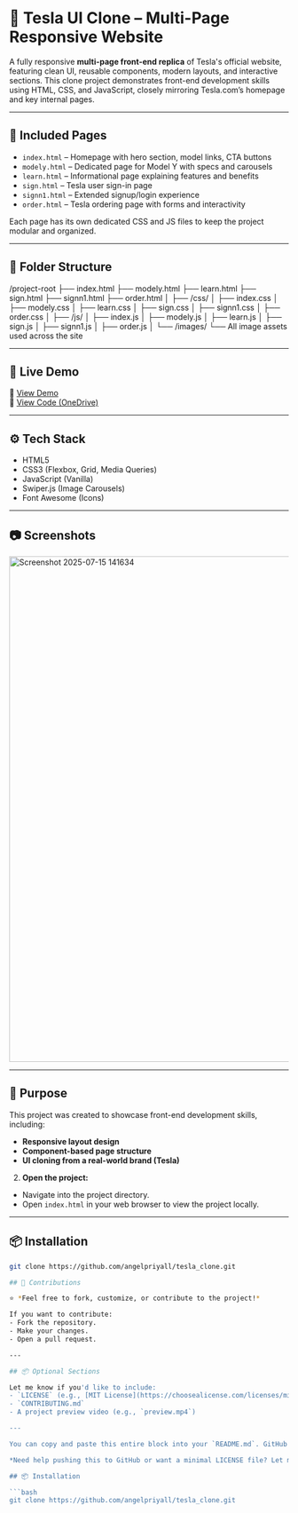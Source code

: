 # 🚗 Tesla UI Clone – Multi-Page Responsive Website

A fully responsive **multi-page front-end replica** of Tesla's official website, featuring clean UI, reusable components, modern layouts, and interactive sections. This clone project demonstrates front-end development skills using HTML, CSS, and JavaScript, closely mirroring Tesla.com’s homepage and key internal pages.

---

## 📄 Included Pages

- `index.html` – Homepage with hero section, model links, CTA buttons  
- `modely.html` – Dedicated page for Model Y with specs and carousels  
- `learn.html` – Informational page explaining features and benefits  
- `sign.html` – Tesla user sign-in page  
- `signn1.html` – Extended signup/login experience  
- `order.html` – Tesla ordering page with forms and interactivity  

Each page has its own dedicated CSS and JS files to keep the project modular and organized.

---

## 📁 Folder Structure
/project-root
├── index.html
├── modely.html
├── learn.html
├── sign.html
├── signn1.html
├── order.html
│
├── /css/
│ ├── index.css
│ ├── modely.css
│ ├── learn.css
│ ├── sign.css
│ ├── signn1.css
│ ├── order.css
│
├── /js/
│ ├── index.js
│ ├── modely.js
│ ├── learn.js
│ ├── sign.js
│ ├── signn1.js
│ ├── order.js
│
└── /images/
└── All image assets used across the site




---

## 🚀 Live Demo

🔗 [View Demo](https://tesla-catalog.netlify.app/)  
📂 [View Code (OneDrive)](https://1drv.ms/f/c/4a24de587de0393a/EvEEhGoDscNMirQ1IWhZlhEB0P0VYLhEvpKlgosrXy4CXA?e=xsBikv)

---

## ⚙️ Tech Stack

- HTML5  
- CSS3 (Flexbox, Grid, Media Queries)  
- JavaScript (Vanilla)  
- Swiper.js (Image Carousels)  
- Font Awesome (Icons)

---

## 📷 Screenshots

<img width="935" height="911" alt="Screenshot 2025-07-15 141634" src="https://github.com/user-attachments/assets/c6dfd7ad-6881-433c-a5ad-2db88f6999d2" />

---
## 📌 Purpose

This project was created to showcase front-end development skills, including:
- **Responsive layout design**
- **Component-based page structure**
- **UI cloning from a real-world brand (Tesla)**


2. **Open the project:**
- Navigate into the project directory.
- Open `index.html` in your web browser to view the project locally.

---
## 📦 Installation

```bash
git clone https://github.com/angelpriyall/tesla_clone.git

## 🤝 Contributions

⭐ *Feel free to fork, customize, or contribute to the project!*

If you want to contribute:
- Fork the repository.
- Make your changes.
- Open a pull request.

---

## 📦 Optional Sections

Let me know if you'd like to include:
- `LICENSE` (e.g., [MIT License](https://choosealicense.com/licenses/mit/))
- `CONTRIBUTING.md`
- A project preview video (e.g., `preview.mp4`)

---

You can copy and paste this entire block into your `README.md`. GitHub will render all headers, lists, code blocks, and screenshots properly.

*Need help pushing this to GitHub or want a minimal LICENSE file? Let me know!*

## 📦 Installation

```bash
git clone https://github.com/angelpriyall/tesla_clone.git  
